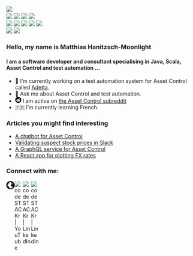 ![](https://img.shields.io/badge/SKILL-Asset_Control-informational?style=flat&color=2bbc8a)<br />
![](https://img.shields.io/badge/LANG-Java-informational?style=flat&color=eba134)
![](https://img.shields.io/badge/LANG-Scala-informational?style=flat&color=eba134)
![](https://img.shields.io/badge/LANG-JavaScript-informational?style=flat&color=eba134)
![](https://img.shields.io/badge/LANG-HTML/CSS-informational?style=flat&color=eba134)<br />
![](https://img.shields.io/badge/LIB-jQuery-informational?style=flat&color=b451ed)
![](https://img.shields.io/badge/LIB-Bootstrap-informational?style=flat&color=b451ed)
![](https://img.shields.io/badge/LIB-ReactJs-informational?style=flat&color=b451ed)
![](https://img.shields.io/badge/LIB-Spring-informational?style=flat&color=b451ed)
![](https://img.shields.io/badge/LIB-Spring_Boot-informational?style=flat&color=b451ed)<br />
![](https://img.shields.io/badge/TOOL-Vim-informational?style=flat&color=33c7e8)
![](https://img.shields.io/badge/TOOL-IDEA-informational?style=flat&color=33c7e8)


### Hello, my name is Matthias Hanitzsch-Moonlight

#### I am a software developer and consultant specialising in Java, Scala, Asset Control and test automation ...

- 🔭 I’m currently working on a test automation system for Asset Control called [Adetta][adettasite].
- 💬 Ask me about Asset Control and test automation.
- <img src="assets/reddit.svg" height="16" style="color: orange;"/> I am active on [the Asset Control subreddit][subreddit]
- 🇫🇷 I’m currently learning French.

### Articles you might find interesting

- [A chatbot for Asset Control](https://terrafino-solutions.com/blog/ac/ac-bot/)
- [Validating suspect stock prices in Slack](https://terrafino-solutions.com/blog/ac/ac-slack-app/)
- [A GraphQL service for Asset Control](https://terrafino-solutions.com/blog/ac/ac-graphql/)
- [A React app for plotting FX rates](https://terrafino-solutions.com/blog/ac/ac-react-fx/)

### Connect with me:

[<img align="left" alt="mhmt.io" width="22px" src="https://raw.githubusercontent.com/iconic/open-iconic/master/svg/globe.svg" />][website]
[<img align="left" alt="codeSTACKr | YouTube" width="22px" src="https://cdn.jsdelivr.net/npm/simple-icons@v3/icons/youtube.svg" />][youtube]
[<img align="left" alt="codeSTACKr | LinkedIn" width="22px" src="https://cdn.jsdelivr.net/npm/simple-icons@v3/icons/linkedin.svg" />][linkedin]
[<img align="left" alt="codeSTACKr | LinkedIn" width="22px" src="https://cdn.jsdelivr.net/npm/simple-icons@v3/icons/medium.svg" />][medium]

<br />

<!--
**mhmtio/mhmtio** is a ✨ _special_ ✨ repository because its `README.md` (this file) appears on your GitHub profile.

Here are some ideas to get you started:

- 🔭 I’m currently working on ...
- 🌱 I’m currently learning ...
- 👯 I’m looking to collaborate on ...
- 🤔 I’m looking for help with ...
- 💬 Ask me about ...
- 📫 How to reach me: ...
- 😄 Pronouns: ...
- ⚡ Fun fact: ...
-->


[website]: https://mhmt.io
[youtube]: https://www.youtube.com/channel/UCTCK8biy6GOUebjji92RXhQ
[linkedin]: https://www.linkedin.com/in/matthiashanitzsch/
[medium]: https://mhmtio.medium.com/
[adettasite]: https://terrafino-solutions.com/adetta
[subreddit]: https://reddit.com/r/asset_control
